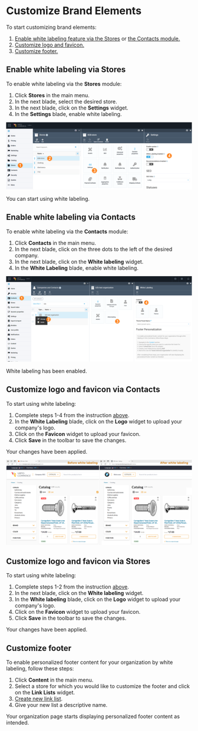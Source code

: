 # Customize Brand Elements

To start customizing brand elements:

1. [Enable white labeling feature via the Stores](customizing-brand-elements.md#enable-white-labeling-via-stores) or [the Contacts module.](customizing-brand-elements.md#enable-white-labeling-via-contacts)
1. [Customize logo and favicon.](customizing-brand-elements.md#customize-logo-and-favicon)
1. [Customize footer.](customizing-brand-elements.md#customize-footer)

## Enable white labeling via Stores

To enable white labeling via the **Stores** module:

1. Click **Stores** in the main menu.
1. In the next blade, select the desired store.
1. In the next blade, click on the **Settings** widget.
1. In the **Settings** blade, enable white labeling.

![Enabling white lableing via Stores](media/enabling-via-stores.png)

You can start using white labeling.

## Enable white labeling via Contacts

To enable white labeling via the **Contacts** module:

1. Click **Contacts** in the main menu.
1. In the next blade, click on the three dots to the left of the desired company.
1. In the next blade, click on the **White labeling** widget.
1. In the **White Labeling** blade, enable white labeling.

![Enabling white labeling via Contacts](media/enabling-via-contacts.png)

White labeling has been enabled.

## Customize logo and favicon via Contacts

To start using white labeling:

1. Complete steps 1-4 from the instruction [above](customizing-brand-elements.md#customize-logo-and-favicon-via-contacts).
1. In the **White Labeling** blade, click on the **Logo** widget to upload your company's logo.
1. Click on the **Favicon** widget to upload your favicon.
1. Click **Save** in the toolbar to save the changes.

Your changes have been applied.

![Before and after white labeling](media/before-after.png)

## Customize logo and favicon via Stores

To start using white labeling:

1. Complete steps 1-2 from the instruction [above](customizing-brand-elements.md#customize-logo-and-favicon-via-stores).
1. In the next blade, click on the **White labeling** widget.
1. In the **White labeling** blade, click on the **Logo** widget to upload your company's logo.
1. Click on the **Favicon** widget to upload your favicon.
1. Click **Save** in the toolbar to save the changes.

Your changes have been applied.

## Customize footer

To enable personalized footer content for your organization by white labeling, follow these steps:

1. Click **Content** in the main menu.
1. Select a store for which you would like to customize the footer and click on the **Link Lists** widget.
1. [Create new link list](../content/managing-linklists.md).
1. Give your new list a descriptive name.

Your organization page starts displaying personalized footer content as intended.